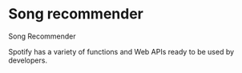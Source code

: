 # Song recommender
Song Recommender

Spotify has a variety of functions and Web APIs ready to be used by developers.
